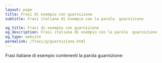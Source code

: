 ```yaml
---
layout: page
title: Frasi di esempio con guarnizione 
subtitle: Frasi italiane di esempio con la parola  guarnizione

og_title: Frasi di esempio con guarnizione 
og_description: Frasi italiane di esempio con la parola  guarnizione
og_type: website
permalink: /frasi/g/guarnizione.html
---
```


Frasi italiane di esempio contenenti la parola guarnizione:


